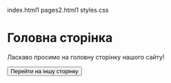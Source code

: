 index.html1
pages2.html1
styles.css
<!DOCTYPE html>
<html lang="en">
<head>
    <meta charset="UTF-8">
    <meta name="viewport" content="width=device-width, initial-scale=1.0">
    <title>Двосторінковий сайт</title>
    <link rel="stylesheet" href="styles.css">
</head>
<body>
    <div class="container">
        <h1>Головна сторінка</h1>
        <p>Ласкаво просимо на головну сторінку нашого сайту!</p>
        <button onclick="window.location.href='page2.html'">Перейти на іншу сторінку</button>
    </div>
</body>
</html>
